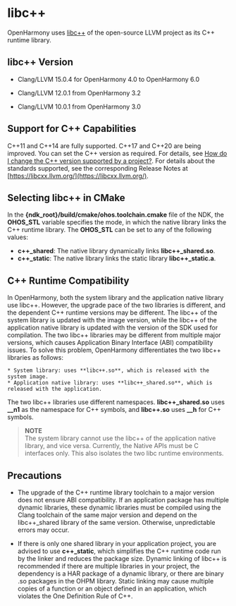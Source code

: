 # libc++

OpenHarmony uses [libc++](https://libcxx.llvm.org/) of the open-source LLVM project as its C++ runtime library.

## libc++ Version

- Clang/LLVM 15.0.4 for OpenHarmony 4.0 to OpenHarmony 6.0

- Clang/LLVM 12.0.1 from OpenHarmony 3.2

- Clang/LLVM 10.0.1 from OpenHarmony 3.0

## Support for C++ Capabilities

C++11 and C++14 are fully supported. C++17 and C++20 are being improved. You can set the C++ version as required. For details, see [How do I change the C++ version supported by a project?](https://developer.huawei.com/consumer/en/doc/harmonyos-faqs-V5/faqs-ndk-9-V5). For details about the standards supported, see the corresponding Release Notes at [https://libcxx.llvm.org/](https://libcxx.llvm.org/).


## Selecting libc++ in CMake

In the **{ndk_root}/build/cmake/ohos.toolchain.cmake** file of the NDK, the **OHOS_STL** variable specifies the mode, in which the native library links the C++ runtime library. The **OHOS_STL** can be set to any of the following values:
* **c++_shared**: The native library dynamically links **libc++_shared.so**.
* **c++_static**: The native library links the static library **libc++_static.a**.

## C++ Runtime Compatibility

In OpenHarmony, both the system library and the application native library use libc++. However, the upgrade pace of the two libraries is different, and the dependent C++ runtime versions may be different. The libc++ of the system library is updated with the image version, while the libc++ of the application native library is updated with the version of the SDK used for compilation. The two libc++ libraries may be different from multiple major versions, which causes Application Binary Interface (ABI) compatibility issues. To solve this problem, OpenHarmony differentiates the two libc++ libraries as follows:

    * System library: uses **libc++.so**, which is released with the system image.
    * Application native library: uses **libc++_shared.so**, which is released with the application.

   The two libc++ libraries use different namespaces. **libc++_shared.so** uses **__n1** as the namespace for C++ symbols, and **libc++.so** uses **__h** for C++ symbols.

   > **NOTE**<br>The system library cannot use the libc++ of the application native library, and vice versa. Currently, the Native APIs must be C interfaces only. This also isolates the two libc runtime environments.

## Precautions

- The upgrade of the C++ runtime library toolchain to a major version does not ensure ABI compatibility. If an application package has multiple dynamic libraries, these dynamic libraries must be compiled using the Clang toolchain of the same major version and depend on the libc++_shared library of the same version. Otherwise, unpredictable errors may occur.

- If there is only one shared library in your application project, you are advised to use **c++_static**, which simplifies the C++ runtime code run by the linker and reduces the package size. Dynamic linking of libc++ is recommended if there are multiple libraries in your project, the dependency is a HAR package of a dynamic library, or there are binary .so packages in the OHPM library. Static linking may cause multiple copies of a function or an object defined in an application, which violates the One Definition Rule of C++.

